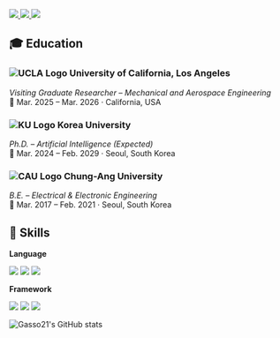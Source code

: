 <a href="https://www.linkedin.com/in/jaehwan-jeong-ku" target="_blank">
  <img src="https://img.shields.io/badge/LinkedIn-0A66C2?style=flat-square&logo=LinkedIn&logoColor=white"/>
</a>
<a href="https://mail.google.com/mail/?view=cm&amp;fs=1&amp;to=jhwan@korea.ac.kr" target="_blank">
  <img src="https://img.shields.io/badge/jhjung1227@gmail.com-EA4335?style=flat-square&logo=Gmail&logoColor=white"/>
</a>
<a href="https://instagram.com/_jaex2_?igshid=YmMyMTA2M2Y=" target="_blank">
  <img src="https://img.shields.io/badge/jaex2-E4405F?style=flat-square&logo=Instagram&logoColor=white"/>
</a>

## 🎓 Education

### ![UCLA Logo](https://upload.wikimedia.org/wikipedia/en/thumb/3/3e/UCLA_Bruins_logo.svg/32px-UCLA_Bruins_logo.svg.png) University of California, Los Angeles  
*Visiting Graduate Researcher – Mechanical and Aerospace Engineering*  
📍 Mar. 2025 – Mar. 2026 · California, USA

### ![KU Logo](https://upload.wikimedia.org/wikipedia/en/thumb/9/9c/Korea_University_symbol.svg/32px-Korea_University_symbol.svg.png) Korea University  
*Ph.D. – Artificial Intelligence (Expected)*  
📍 Mar. 2024 – Feb. 2029 · Seoul, South Korea

### ![CAU Logo](https://upload.wikimedia.org/wikipedia/en/thumb/5/55/Chung-Ang_University_emblem.svg/32px-Chung-Ang_University_emblem.svg.png) Chung-Ang University  
*B.E. – Electrical & Electronic Engineering*  
📍 Mar. 2017 – Feb. 2021 · Seoul, South Korea


## 💪 Skills
**Language**

<img src="https://img.shields.io/badge/C-A8B9CC?style=flat-square&logo=C&logoColor=white"/></a>
<img src="https://img.shields.io/badge/Python-3776AB?style=flat-square&logo=Python&logoColor=white"/></a>
<img src="https://img.shields.io/badge/Latex-008080?style=flat-square&logo=Latex&logoColor=white"/></a>

**Framework**

<img src="https://img.shields.io/badge/TensorFlow-FF6F00?style=flat-square&logo=TensorFlow&logoColor=white"/></a>
<img src="https://img.shields.io/badge/Keras-D00000?style=flat-square&logo=Keras&logoColor=white"/></a>
<img src="https://img.shields.io/badge/PyTorch-EE4C2C?style=flat-square&logo=PyTorch&logoColor=white"/></a>

![Gasso21's GitHub stats](https://github-readme-stats-git-masterrstaa-rickstaa.vercel.app/api?username=Gasso21&&show_icons=true&theme=dark)
